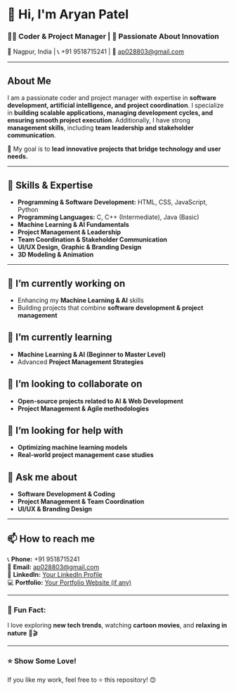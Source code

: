 # 👋 Hi, I'm Aryan Patel  

### 🧑‍💻 Coder & Project Manager | 🚀 Passionate About Innovation  

📍 Nagpur, India | 📞 +91 9518715241 | 📧 ap028803@gmail.com  

---  

## About Me  
I am a passionate coder and project manager with expertise in **software development, artificial intelligence, and project coordination**. I specialize in **building scalable applications, managing development cycles, and ensuring smooth project execution**. Additionally, I have strong **management skills**, including **team leadership and stakeholder communication**.  

🔹 My goal is to **lead innovative projects that bridge technology and user needs.**  

---  

## 🚀 Skills & Expertise  

- **Programming & Software Development:** HTML, CSS, JavaScript, Python  
- **Programming Languages:** C, C++ (Intermediate), Java (Basic)  
- **Machine Learning & AI Fundamentals**  
- **Project Management & Leadership**  
- **Team Coordination & Stakeholder Communication**  
- **UI/UX Design, Graphic & Branding Design**  
- **3D Modeling & Animation**  

---  

## 🔭 I’m currently working on  
- Enhancing my **Machine Learning & AI** skills  
- Building projects that combine **software development & project management**  

## 🌱 I’m currently learning  
- **Machine Learning & AI (Beginner to Master Level)**  
- Advanced **Project Management Strategies**  

## 👯 I’m looking to collaborate on  
- **Open-source projects related to AI & Web Development**  
- **Project Management & Agile methodologies**  

## 🤔 I’m looking for help with  
- **Optimizing machine learning models**  
- **Real-world project management case studies**  

## 💬 Ask me about  
- **Software Development & Coding**  
- **Project Management & Team Coordination**  
- **UI/UX & Branding Design**  

---  

## 📫 How to reach me  
📞 **Phone:** +91 9518715241  
📧 **Email:** ap028803@gmail.com  
💼 **LinkedIn:** [Your LinkedIn Profile](#)  
💻 **Portfolio:** [Your Portfolio Website (if any)](#)  

---

### 🚀 Fun Fact:  
I love exploring **new tech trends**, watching **cartoon movies**, and **relaxing in nature** 🌿🎬  

---

### ⭐ Show Some Love!  
If you like my work, feel free to ⭐ this repository! 😊  

